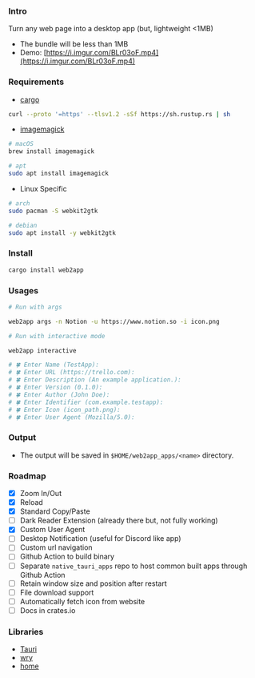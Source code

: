 ### Intro

Turn any web page into a desktop app (but, lightweight <1MB)

- The bundle will be less than 1MB
- Demo: [https://i.imgur.com/BLr03oF.mp4](https://i.imgur.com/BLr03oF.mp4)

### Requirements

- [cargo](https://www.rust-lang.org/tools/install)

```sh
curl --proto '=https' --tlsv1.2 -sSf https://sh.rustup.rs | sh
```

- [imagemagick](https://github.com/imagemagick/imagemagick)

```sh
# macOS
brew install imagemagick

# apt
sudo apt install imagemagick
```

- Linux Specific

```sh
# arch
sudo pacman -S webkit2gtk

# debian
sudo apt install -y webkit2gtk
```

### Install

```sh
cargo install web2app
```

### Usages 

```sh
# Run with args

web2app args -n Notion -u https://www.notion.so -i icon.png
```

```sh
# Run with interactive mode

web2app interactive

# 🍀 Enter Name (TestApp):
# 🍀 Enter URL (https://trello.com):
# 🍀 Enter Description (An example application.):
# 🍀 Enter Version (0.1.0):
# 🍀 Enter Author (John Doe):
# 🍀 Enter Identifier (com.example.testapp):
# 🍀 Enter Icon (icon_path.png):
# 🍀 Enter User Agent (Mozilla/5.0):
```

### Output

- The output will be saved in `$HOME/web2app_apps/<name>` directory.

### Roadmap

- [x] Zoom In/Out
- [x] Reload
- [x] Standard Copy/Paste
- [ ] Dark Reader Extension (already there but, not fully working)
- [x] Custom User Agent
- [ ] Desktop Notification (useful for Discord like app)
- [ ] Custom url navigation
- [ ] Github Action to build binary
- [ ] Separate `native_tauri_apps` repo to host common built apps through Github Action
- [ ] Retain window size and position after restart
- [ ] File download support
- [ ] Automatically fetch icon from website
- [ ] Docs in crates.io

### Libraries

- [Tauri](https://github.com/tauri-apps/tauri)
- [wry](https://github.com/tauri-apps/wry)
- [home](https://github.com/brson/home)
